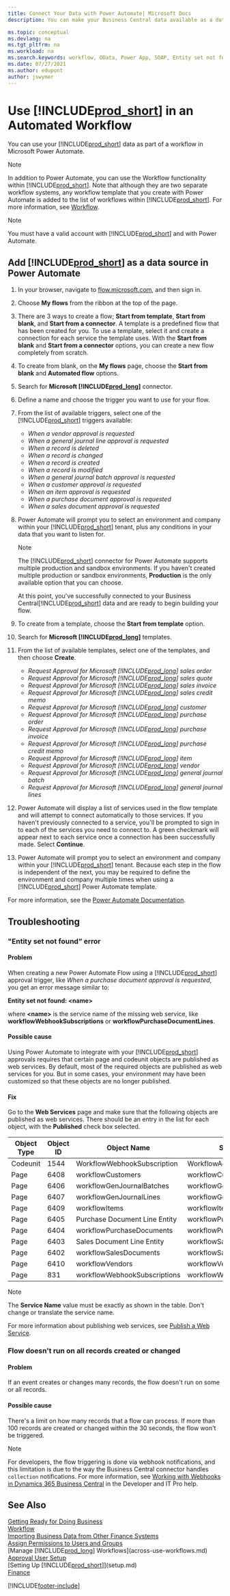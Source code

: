 ```yaml
---
title: Connect Your Data with Power Automate| Microsoft Docs
description: You can make your Business Central data available as a data source and specify an OData URL of your web services to build an automated workflow.

ms.topic: conceptual
ms.devlang: na
ms.tgt_pltfrm: na
ms.workload: na
ms.search.keywords: workflow, OData, Power App, SOAP, Entity set not found, workflowWebhookSubscriptions
ms.date: 07/27/2021
ms.author: edupont
author: jswymer
---
```


# Use [!INCLUDE[prod_short](includes/prod_short.md)] in an Automated Workflow

You can use your [!INCLUDE[prod_short](includes/prod_short.md)] data as part of a workflow in Microsoft Power Automate.

> [!NOTE]
> In addition to Power Automate, you can use the Workflow functionality within [!INCLUDE[prod_short](includes/prod_short.md)]. Note that although they are two separate workflow systems, any workflow template that you create with Power Automate is added to the list of workflows  within [!INCLUDE[prod_short](includes/prod_short.md)]. For more information, see [Workflow](across-workflow.md).  

> [!NOTE]  
> You must have a valid account with [!INCLUDE[prod_short](includes/prod_short.md)] and with Power Automate.  

## Add [!INCLUDE[prod_short](includes/prod_short.md)] as a data source in Power Automate

1. In your browser, navigate to [flow.microsoft.com](https://flow.microsoft.com), and then sign in.
2. Choose **My flows** from the ribbon at the top of the page.
3. There are 3 ways to create a flow; **Start from template**, **Start from blank**, and **Start from a connector**. A template is a predefined flow that has been created for you. To use a template, select it and create a connection for each service the template uses. With the **Start from blank** and **Start from a connector** options, you can create a new flow completely from scratch.
4. To create from blank, on the **My flows** page, choose the **Start from blank** and **Automated flow** options.
5. Search for **Microsoft [!INCLUDE[prod_long](includes/prod_long.md)]** connector.
6. Define a name and choose the trigger you want to use for your flow.
7. From the list of available triggers, select one of the [!INCLUDE[prod_short](includes/prod_short.md)] triggers available:  

    - *When a vendor approval is requested*  
    - *When a general journal line approval is requested* 
    - *When a record is deleted*
    - *When a record is changed*
    - *When a record is created*
    - *When a record is modified*
    - *When a general journal batch approval is requested* 
    - *When a customer approval is requested*
    - *When an item approval is requested*
    - *When a purchase document approval is requested*
    - *When a sales document approval is requested*

8. Power Automate will prompt you to select an environment and company within your [!INCLUDE[prod_short](includes/prod_short.md)] tenant, plus any conditions in your data that you want to listen for.

    > [!NOTE]
    > The [!INCLUDE[prod_short](includes/prod_short.md)] connector for Power Automate supports multiple production and sandbox environments. If you haven't created multiple production or sandbox environments, **Production** is the only available option that you can choose.  

    At this point, you've successfully connected to your Business Central[!INCLUDE[prod_short](includes/prod_short.md)] data and are ready to begin building your flow.

9. To create from a template, choose the **Start from template** option.
10. Search for **Microsoft [!INCLUDE[prod_long](includes/prod_long.md)]** templates.
11. From the list of available templates, select one of the templates, and then choose **Create**.  

    - *Request Approval for Microsoft [!INCLUDE[prod_long](includes/prod_long.md)] sales order*
    - *Request Approval for Microsoft [!INCLUDE[prod_long](includes/prod_long.md)] sales quote*
    - *Request Approval for Microsoft [!INCLUDE[prod_long](includes/prod_long.md)] sales invoice*
    - *Request Approval for Microsoft [!INCLUDE[prod_long](includes/prod_long.md)] sales credit memo*
    - *Request Approval for Microsoft [!INCLUDE[prod_long](includes/prod_long.md)] customer*
    - *Request Approval for Microsoft [!INCLUDE[prod_long](includes/prod_long.md)] purchase order*
    - *Request Approval for Microsoft [!INCLUDE[prod_long](includes/prod_long.md)] purchase invoice*
    - *Request Approval for Microsoft [!INCLUDE[prod_long](includes/prod_long.md)] purchase credit memo*  
    - *Request Approval for Microsoft [!INCLUDE[prod_long](includes/prod_long.md)] item*
    - *Request Approval for Microsoft [!INCLUDE[prod_long](includes/prod_long.md)] vendor*
    - *Request Approval for Microsoft [!INCLUDE[prod_long](includes/prod_long.md)] general journal batch*  
    - *Request Approval for Microsoft [!INCLUDE[prod_long](includes/prod_long.md)] general journal lines*
12. Power Automate will display a list of services used in the flow template and will attempt to connect automatically to those services. If you haven't previously connected to a service, you'll be prompted to sign in to each of the services you need to connect to. A green checkmark will appear next to each service once a connection has been successfully made. Select **Continue**.
13. Power Automate will prompt you to select an environment and company within your [!INCLUDE[prod_short](includes/prod_short.md)] tenant. Because each step in the flow is independent of the next, you may be required to define the environment and company multiple times when using a [!INCLUDE[prod_short](includes/prod_short.md)] Power Automate template.

For more information, see the [Power Automate Documentation](/power-automate/getting-started).

## Troubleshooting

### "Entity set not found” error

#### Problem

When creating a new Power Automate Flow using a [!INCLUDE[prod_short](includes/prod_short.md)] approval trigger, like *When a purchase document approval is requested*, you get an error message similar to:

**Entity set not found: \<name\>**

where **\<name\>** is the service name of the missing web service, like **workflowWebhookSubscriptions** or **workflowPurchaseDocumentLines**.

#### Possible cause

Using Power Automate to integrate with your [!INCLUDE[prod_short](includes/prod_short.md)] approvals requires that certain page and codeunit objects are published as web services. By default, most of the required objects are published as web services for you. But in some cases, your environment may have been customized so that these objects are no longer published.

#### Fix

Go to the **Web Services** page and make sure that the following objects are published as web services. There should be an entry in the list for each object, with the **Published** check box selected. 

|Object Type|Object ID|Object Name|Service Name|
|-----------|---------|-----------|------------|
|Codeunit|	1544	|WorkflowWebhookSubscription|WorkflowActionResponse|
|Page|	6408|	workflowCustomers|	workflowCustomers|
|Page	|6406	|workflowGenJournalBatches|	workflowGenJournalBatches|
|Page	|6407	|workflowGenJournalLines|workflowGenJournalLines|
|Page	|6409	|workflowItems|	workflowItems|
|Page	|6405	|Purchase Document Line Entity|workflowPurchaseDocumentLines|
|Page|	6404	|workflowPurchaseDocuments|	workflowPurchaseDocuments|
|Page|	6403	|Sales Document Line Entity	|workflowSalesDocumentLines|
|Page|	6402|	workflowSalesDocuments|	workflowSalesDocuments|
|Page|	6410	|workflowVendors|	workflowVendors|
|Page|	831	|workflowWebhookSubscriptions|	workflowWebhookSubscriptions|

> [!NOTE]
> The **Service Name** value must be exactly as shown in the table. Don't change or translate the service name.

For more information about publishing web services, see [Publish a Web Service](across-how-publish-web-service.md).

### Flow doesn't run on all records created or changed

#### Problem

If an event creates or changes many records, the flow doesn't run on some or all records.

#### Possible cause

There's a limit on how many records that a flow can process. If more than 100 records are created or changed within the 30 seconds, the flow won't be triggered.

> [!NOTE]
> For developers, the flow triggering is done via webhook notifications, and this limitation is due to the way the Business Central connector handles `collection` notifications. For more information, see [Working with Webhooks in Dynamics 365 Business Central](/dynamics365/business-central/dev-itpro/api-reference/v2.0/dynamics-subscriptions) in the Developer and IT Pro help.

## See Also

[Getting Ready for Doing Business](ui-get-ready-business.md)  
[Workflow](across-workflow.md)  
[Importing Business Data from Other Finance Systems](across-import-data-configuration-packages.md)  
[Assign Permissions to Users and Groups](ui-define-granular-permissions.md)  
[Manage [!INCLUDE[prod_long](includes/prod_long.md)] Workflows](across-use-workflows.md)  
[Approval User Setup](across-how-to-set-up-approval-users.md)  
[Setting Up [!INCLUDE[prod_short](includes/prod_short.md)]](setup.md)  
[Finance](finance.md)  


[!INCLUDE[footer-include](includes/footer-banner.md)]
